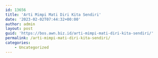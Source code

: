 ```yaml
---
id: 13656
title: 'Arti Mimpi Mati Diri Kita Sendiri'
date: '2023-02-02T07:44:32+00:00'
author: admin
layout: post
guid: 'https://bos.awn.biz.id/arti-mimpi-mati-diri-kita-sendiri/'
permalink: /arti-mimpi-mati-diri-kita-sendiri/
categories:
    - Uncategorized
---
```


